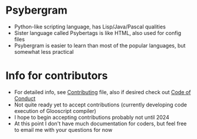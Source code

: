 # Psybergram
* Python-like scripting language, has Lisp/Java/Pascal qualities
* Sister language called Psybertags is like HTML, also used for config files
* Psybergram is easier to learn than most of the popular languages, but somewhat less practical
# Info for contributors
* For detailed info, see [Contributing](CONTRIBUTING.md) file, also if desired check out [Code of Conduct](CODE_OF_CONDUCT.md)
* Not quite ready yet to accept contributions (currently developing code execution of Glooscript compiler)
* I hope to begin accepting contributions probably not until 2024
* At this point I don't have much documentation for coders, but feel free to email me with your questions for now
